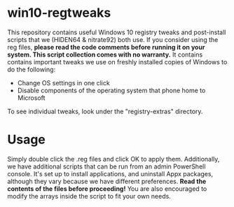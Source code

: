 # win10-regtweaks
This repository contains useful Windows 10 registry tweaks and post-install scripts that we (HIDEN64 & nitrate92) both use. If you consider using the reg files, **please read the code comments before running it on your system. This script collection comes with no warranty.** It contains contains important tweaks we use on freshly installed copies of Windows to do the following:

* Change OS settings in one click
* Disable components of the operating system that phone home to Microsoft

To see individual tweaks, look under the "registry-extras" directory.
# Usage
Simply double click the .reg files and click OK to apply them. Additionally, we have additional scripts that can be run from an admin PowerShell console. It's set up to install applications, and uninstall Appx packages, although they vary because we have different preferences. **Read the contents of the files before proceeding!** You are also encouraged to modify the arrays inside the script to fit your own needs.